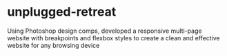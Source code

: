 # unplugged-retreat
Using Photoshop design comps, developed a responsive multi-page website with breakpoints and flexbox styles
to create a clean and effective website for any browsing device
